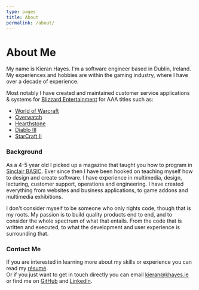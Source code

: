 ```yaml
---
type: pages
title: About
permalink: /about/
---
```


<h1>About Me</h1>
<p>
    My name is Kieran Hayes. I'm a software engineer based in Dublin, Ireland.<br />
    My experiences and hobbies are within the gaming industry, where I have over a decade of experience.
</p>
<p>
    Most notably I have created and maintained customer service applications & systems for <a href="https://www.blizzard.com/" target="_blank">Blizzard Entertainment</a> for AAA titles such as:<br />
</p>
<ul>
    <li><a href="https://worldofwarcraft.com/" target="_blank">World of Warcraft</a></li>
    <li><a href="https://playoverwatch.com/" target="_blank">Overwatch</a></li>
    <li><a href="https://playhearthstone.com/" target="_blank">Hearthstone</a></li>
    <li><a href="https://diablo3.com/" target="_blank">Diablo III</a></li>
    <li><a href="https://starcraft2.com/" target="_blank">StarCraft II</a></li>
</ul>

<h3>Background</h3>
<p>
    As a 4-5 year old I picked up a magazine that taught you how to program in <a href="https://en.wikipedia.org/wiki/Sinclair_BASIC" target="_blank">Sinclair BASIC</a>. Ever since then I have been hooked on teaching myself how to design and create software. I have experience in multimedia, design, lecturing, customer support, operations and engineering. I have created everything from websites and business applications, to game addons and multimedia exhibitions.
</p>
<p>
     I don't consider myself to be someone who only rights code, though that is my roots. My passion is to build quality products end to end, and to consider the whole spectrum of what that entails. From the code that is written and executed, to what the development and user experience is surrounding that.
</p>

<h3>Contact Me</h3>
<p>If you are interested in learning more about my skills or experience you can read my <a href="/resume/">résumé</a>.<br />Or if you just want to get in touch directly you can email <a href="mailto:kieran@khayes.ie">kieran@khayes.ie</a> or find me on <a href="https://github.com/khayes/" title="GitHub" class="github" target="_blank">GitHub</a> and <a href="https://www.linkedin.com/in/kieran-hayes/" title="LinkedIn" target="_blank">LinkedIn</a>.<br /></p>
